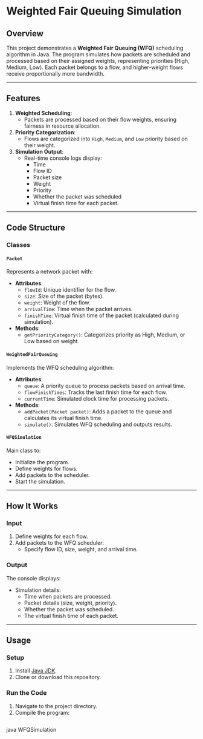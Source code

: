 # Weighted Fair Queuing Simulation

## Overview

This project demonstrates a **Weighted Fair Queuing (WFQ)** scheduling algorithm in Java. The program simulates how packets are scheduled and processed based on their assigned weights, representing priorities (High, Medium, Low). Each packet belongs to a flow, and higher-weight flows receive proportionally more bandwidth.

---

## Features
1. **Weighted Scheduling**:
   - Packets are processed based on their flow weights, ensuring fairness in resource allocation.
2. **Priority Categorization**:
   - Flows are categorized into `High`, `Medium`, and `Low` priority based on their weight.
3. **Simulation Output**:
   - Real-time console logs display:
     - Time
     - Flow ID
     - Packet size
     - Weight
     - Priority
     - Whether the packet was scheduled
     - Virtual finish time for each packet.

---

## Code Structure

### Classes

#### `Packet`
Represents a network packet with:
- **Attributes**:
  - `flowId`: Unique identifier for the flow.
  - `size`: Size of the packet (bytes).
  - `weight`: Weight of the flow.
  - `arrivalTime`: Time when the packet arrives.
  - `finishTime`: Virtual finish time of the packet (calculated during simulation).
- **Methods**:
  - `getPriorityCategory()`: Categorizes priority as High, Medium, or Low based on weight.

#### `WeightedFairQueuing`
Implements the WFQ scheduling algorithm:
- **Attributes**:
  - `queue`: A priority queue to process packets based on arrival time.
  - `flowFinishTimes`: Tracks the last finish time for each flow.
  - `currentTime`: Simulated clock time for processing packets.
- **Methods**:
  - `addPacket(Packet packet)`: Adds a packet to the queue and calculates its virtual finish time.
  - `simulate()`: Simulates WFQ scheduling and outputs results.

#### `WFQSimulation`
Main class to:
- Initialize the program.
- Define weights for flows.
- Add packets to the scheduler.
- Start the simulation.

---

## How It Works

### Input
1. Define weights for each flow.
2. Add packets to the WFQ scheduler:
   - Specify flow ID, size, weight, and arrival time.

### Output
The console displays:
- Simulation details:
  - Time when packets are processed.
  - Packet details (size, weight, priority).
  - Whether the packet was scheduled.
  - The virtual finish time of each packet.

---

## Usage

### Setup
1. Install [Java JDK](https://www.oracle.com/java/technologies/javase-jdk11-downloads.html).
2. Clone or download this repository.

### Run the Code
1. Navigate to the project directory.
2. Compile the program:
   ```bash
java WFQSimulation
